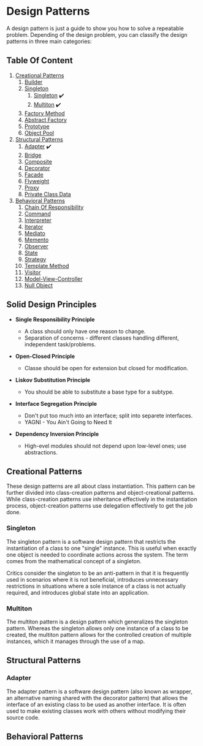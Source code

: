 # Design Patterns

A design pattern is just a guide to show you how to solve a repeatable problem.
Depending of the design problem, you can classify the design patterns in three main categories:

## Table Of Content

1. [Creational Patterns](#creational_patterns)
    1. [Builder](#)
    2. [Singleton](#singleton)
        1. [Singleton](#singleton) :heavy_check_mark:
        2. [Multiton](#multiton) :heavy_check_mark:
    3. [Factory Method](#)
    4. [Abstract Factory](#)
    5. [Prototype](#)
    6. [Object Pool](#)
2. [Structural Patterns](#structural_patterns)
    1. [Adapter](#adapter) :heavy_check_mark:
    2. [Bridge](#)
    3. [Composite](#)
    4. [Decorator](#)
    5. [Facade](#)
    6. [Flyweight](#)
    7. [Proxy](#)
    8. [Private Class Data](#)
3. [Behavioral Patterns](#behavioral_patterns)
    1. [Chain Of Responsibility](#)
    2. [Command](#)
    3. [Interpreter](#)
    4. [Iterator](#)
    5. [Mediato](#)
    6. [Memento](#)
    7. [Observer](#)
    8. [State](#)
    9. [Strategy](#)
    10. [Template Method](#)
    11. [Visitor](#)
    12. [Model-View-Controller](#)
    13. [Null Object](#)

## Solid Design Principles

* __Single Responsibility Principle__
    * A class should only have one reason to change.
    * Separation of concerns - different classes handling different, independent task/problems.

* __Open-Closed Principle__
    * Classe should be open for extension but closed for modification.

* __Liskov Substitution Principle__
    * You should be able to substitute a base type for a subtype.

* __Interface Segregation Principle__
    * Don't put too much into an interface; split into separete interfaces.
    * YAGNI - You Ain't Going to Need It

* __Dependency Inversion Principle__
    * High-evel modules should not depend upon low-level ones; use abstractions.


## Creational Patterns <a name="creational_patterns"></a>

These design patterns are all about class instantiation. This pattern can be further divided into class-creation patterns and object-creational patterns. While class-creation patterns use inheritance effectively in the instantiation process, object-creation patterns use delegation effectively to get the job done.

### Singleton <a name="singleton"></a>

The singleton pattern is a software design pattern that restricts the instantiation of a class to one "single" instance. This is useful when exactly one object is needed to coordinate actions across the system. The term comes from the mathematical concept of a singleton.

Critics consider the singleton to be an anti-pattern in that it is frequently used in scenarios where it is not beneficial, introduces unnecessary restrictions in situations where a sole instance of a class is not actually required, and introduces global state into an application.

### Multiton <a name="multiton"></a>

The multiton pattern is a design pattern which generalizes the singleton pattern. Whereas the singleton allows only one instance of a class to be created, the multiton pattern allows for the controlled creation of multiple instances, which it manages through the use of a map.

## Structural Patterns <a name="structural_patterns"></a>

### Adapter <a name="adapter"></a>

 The adapter pattern is a software design pattern (also known as wrapper, an alternative naming shared with the decorator pattern) that allows the interface of an existing class to be used as another interface. It is often used to make existing classes work with others without modifying their source code.

## Behavioral Patterns <a name="behavioral_patterns"></a>

